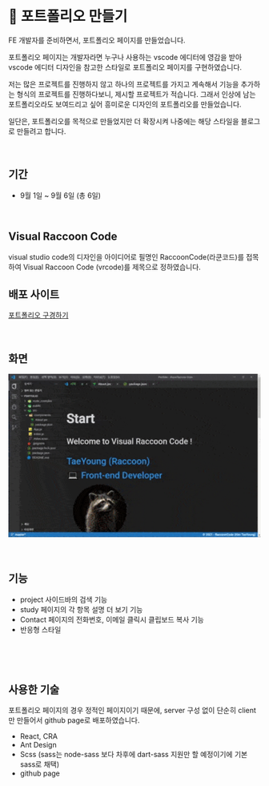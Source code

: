 # 💼 포트폴리오 만들기

FE 개발자를 준비하면서, 포트폴리오 페이지를 만들었습니다.

포트폴리오 페이지는 개발자라면 누구나 사용하는 vscode 에디터에 영감을 받아 vscode 에디터 디자인을 참고한 스타일로 포트폴리오 페이지를 구현하였습니다.

저는 많은 프로젝트를 진행하지 않고 하나의 프로젝트를 가지고 계속해서 기능을 추가하는 형식의 프로젝트를 진행하다보니, 제시할 프로젝트가 적습니다. 그래서 인상에 남는 포트폴리오라도 보여드리고 싶어 흥미로운 디자인의 포트폴리오를 만들었습니다.

일단은, 포트폴리오를 목적으로 만들었지만 더 확장시켜 나중에는 해당 스타일을 블로그로 만들려고 합니다.

<br/>

## 기간

- 9월 1일 ~ 9월 6일 (총 6일)

<br/>

## Visual Raccoon Code

visual studio code의 디자인을 아이디어로 필명인 RaccoonCode(라쿤코드)를 접목하여 Visual Raccoon Code (vrcode)를 제목으로 정하였습니다.

## 배포 사이트

[포트폴리오 구경하기](https://raccooncode96.github.io/vrcode/)

<br/>

## 화면

<img src="./src/images/visual_raccoon_code.gif" width="600px" alt="img_vrcode">

<br/>
<br/>
<br/>

## 기능

- project 사이드바의 검색 기능
- study 페이지의 각 항목 설명 더 보기 기능
- Contact 페이지의 전화번호, 이메일 클릭시 클립보드 복사 기능
- 반응형 스타일

<br/>
<br/>
<br/>

## 사용한 기술

포트폴리오 페이지의 경우 정적인 페이지이기 때문에, server 구성 없이 단순히 client만 만들어서 github page로 배포하였습니다.

- React, CRA
- Ant Design
- Scss (sass는 node-sass 보다 차후에 dart-sass 지원만 할 예정이기에 기본 sass로 채택)
- github page

<br/>
<br/>

